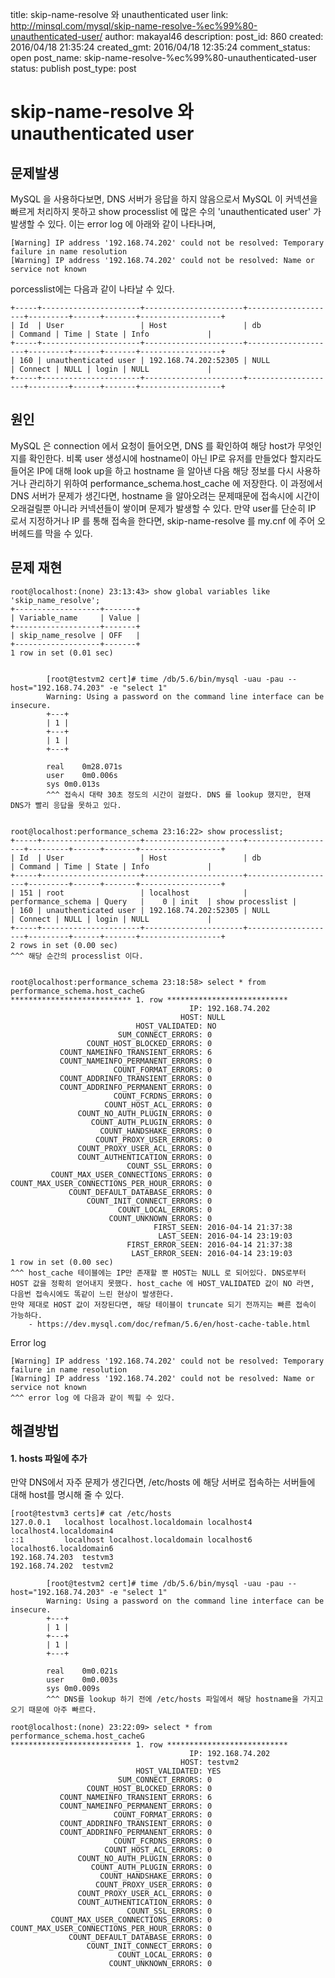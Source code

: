 title: skip-name-resolve 와 unauthenticated user
link: http://minsql.com/mysql/skip-name-resolve-%ec%99%80-unauthenticated-user/
author: makayal46
description: 
post_id: 860
created: 2016/04/18 21:35:24
created_gmt: 2016/04/18 12:35:24
comment_status: open
post_name: skip-name-resolve-%ec%99%80-unauthenticated-user
status: publish
post_type: post

# skip-name-resolve 와 unauthenticated user

## 문제발생

MySQL 을 사용하다보면, DNS 서버가 응답을 하지 않음으로서 MySQL 이 커넥션을 빠르게 처리하지 못하고 show processlist 에 많은 수의 'unauthenticated user' 가 발생할 수 있다. 이는 error log 에 아래와 같이 나타나며, 
    
    
    [Warning] IP address '192.168.74.202' could not be resolved: Temporary failure in name resolution
    [Warning] IP address '192.168.74.202' could not be resolved: Name or service not known
    

porcesslist에는 다음과 같이 나타날 수 있다. 
    
    
    +-----+----------------------+----------------------+--------------------+---------+------+-------+------------------+
    | Id  | User                 | Host                 | db                 | Command | Time | State | Info             |
    +-----+----------------------+----------------------+--------------------+---------+------+-------+------------------+
    | 160 | unauthenticated user | 192.168.74.202:52305 | NULL               | Connect | NULL | login | NULL             |
    +-----+----------------------+----------------------+--------------------+---------+------+-------+------------------+
    

## 원인

MySQL 은 connection 에서 요청이 들어오면, DNS 를 확인하여 해당 host가 무엇인지를 확인한다. 비록 user 생성시에 hostname이 아닌 IP로 유저를 만들었다 할지라도 들어온 IP에 대해 look up을 하고 hostname 을 알아낸 다음 해당 정보를 다시 사용하거나 관리하기 위하여 performance_schema.host_cache 에 저장한다. 이 과정에서 DNS 서버가 문제가 생긴다면, hostname 을 알아오려는 문제때문에 접속시에 시간이 오래걸릴뿐 아니라 커넥션들이 쌓이며 문제가 발생할 수 있다. 만약 user를 단순히 IP 로서 지정하거나 IP 를 통해 접속을 한다면, skip-name-resolve 를 my.cnf 에 주어 오버헤드를 막을 수 있다. 

## 문제 재현
    
    
    root@localhost:(none) 23:13:43> show global variables like 'skip_name_resolve';
    +-------------------+-------+
    | Variable_name     | Value |
    +-------------------+-------+
    | skip_name_resolve | OFF   |
    +-------------------+-------+
    1 row in set (0.01 sec)
    
    
            [root@testvm2 cert]# time /db/5.6/bin/mysql -uau -pau --host="192.168.74.203" -e "select 1"
            Warning: Using a password on the command line interface can be insecure.
            +---+
            | 1 |
            +---+
            | 1 |
            +---+
    
            real    0m28.071s
            user    0m0.006s
            sys 0m0.013s
            ^^^ 접속시 대략 30초 정도의 시간이 걸렸다. DNS 를 lookup 했지만, 현재 DNS가 빨리 응답을 못하고 있다.
    
    
    root@localhost:performance_schema 23:16:22> show processlist;
    +-----+----------------------+----------------------+--------------------+---------+------+-------+------------------+
    | Id  | User                 | Host                 | db                 | Command | Time | State | Info             |
    +-----+----------------------+----------------------+--------------------+---------+------+-------+------------------+
    | 151 | root                 | localhost            | performance_schema | Query   |    0 | init  | show processlist |
    | 160 | unauthenticated user | 192.168.74.202:52305 | NULL               | Connect | NULL | login | NULL             |
    +-----+----------------------+----------------------+--------------------+---------+------+-------+------------------+
    2 rows in set (0.00 sec)
    ^^^ 해당 순간의 processlist 이다.
    
    
    root@localhost:performance_schema 23:18:58> select * from performance_schema.host_cacheG
    *************************** 1. row ***************************
                                            IP: 192.168.74.202
                                          HOST: NULL
                                HOST_VALIDATED: NO
                            SUM_CONNECT_ERRORS: 0
                     COUNT_HOST_BLOCKED_ERRORS: 0
               COUNT_NAMEINFO_TRANSIENT_ERRORS: 6
               COUNT_NAMEINFO_PERMANENT_ERRORS: 0
                           COUNT_FORMAT_ERRORS: 0
               COUNT_ADDRINFO_TRANSIENT_ERRORS: 0
               COUNT_ADDRINFO_PERMANENT_ERRORS: 0
                           COUNT_FCRDNS_ERRORS: 0
                         COUNT_HOST_ACL_ERRORS: 0
                   COUNT_NO_AUTH_PLUGIN_ERRORS: 0
                      COUNT_AUTH_PLUGIN_ERRORS: 0
                        COUNT_HANDSHAKE_ERRORS: 0
                       COUNT_PROXY_USER_ERRORS: 0
                   COUNT_PROXY_USER_ACL_ERRORS: 0
                   COUNT_AUTHENTICATION_ERRORS: 0
                              COUNT_SSL_ERRORS: 0
             COUNT_MAX_USER_CONNECTIONS_ERRORS: 0
    COUNT_MAX_USER_CONNECTIONS_PER_HOUR_ERRORS: 0
                 COUNT_DEFAULT_DATABASE_ERRORS: 0
                     COUNT_INIT_CONNECT_ERRORS: 0
                            COUNT_LOCAL_ERRORS: 0
                          COUNT_UNKNOWN_ERRORS: 0
                                    FIRST_SEEN: 2016-04-14 21:37:38
                                     LAST_SEEN: 2016-04-14 23:19:03
                              FIRST_ERROR_SEEN: 2016-04-14 21:37:38
                               LAST_ERROR_SEEN: 2016-04-14 23:19:03
    1 row in set (0.00 sec)
    ^^^ host_cache 테이블에는 IP만 존재할 뿐 HOST는 NULL 로 되어있다. DNS로부터 HOST 값을 정확히 얻어내지 못했다. host_cache 에 HOST_VALIDATED 값이 NO 라면, 다음번 접속시에도 똑같이 느린 현상이 발생한다.
    만약 제대로 HOST 값이 저장된다면, 해당 테이블이 truncate 되기 전까지는 빠른 접속이 가능하다.
        - https://dev.mysql.com/doc/refman/5.6/en/host-cache-table.html
    

Error log 
    
    
    [Warning] IP address '192.168.74.202' could not be resolved: Temporary failure in name resolution
    [Warning] IP address '192.168.74.202' could not be resolved: Name or service not known
    ^^^ error log 에 다음과 같이 찍힐 수 있다.
    

## 해결방법

#### 1\. hosts 파일에 추가

만약 DNS에서 자주 문제가 생긴다면, /etc/hosts 에 해당 서버로 접속하는 서버들에 대해 host를 명시해 줄 수 있다. 
    
    
    [root@testvm3 certs]# cat /etc/hosts
    127.0.0.1   localhost localhost.localdomain localhost4 localhost4.localdomain4
    ::1         localhost localhost.localdomain localhost6 localhost6.localdomain6
    192.168.74.203  testvm3
    192.168.74.202  testvm2
    
            [root@testvm2 cert]# time /db/5.6/bin/mysql -uau -pau --host="192.168.74.203" -e "select 1"
            Warning: Using a password on the command line interface can be insecure.
            +---+
            | 1 |
            +---+
            | 1 |
            +---+
    
            real    0m0.021s
            user    0m0.003s
            sys 0m0.009s
            ^^^ DNS를 lookup 하기 전에 /etc/hosts 파일에서 해당 hostname을 가지고 오기 때문에 아주 빠르다.
    
    root@localhost:(none) 23:22:09> select * from performance_schema.host_cacheG
    *************************** 1. row ***************************
                                            IP: 192.168.74.202
                                          HOST: testvm2
                                HOST_VALIDATED: YES
                            SUM_CONNECT_ERRORS: 0
                     COUNT_HOST_BLOCKED_ERRORS: 0
               COUNT_NAMEINFO_TRANSIENT_ERRORS: 6
               COUNT_NAMEINFO_PERMANENT_ERRORS: 0
                           COUNT_FORMAT_ERRORS: 0
               COUNT_ADDRINFO_TRANSIENT_ERRORS: 0
               COUNT_ADDRINFO_PERMANENT_ERRORS: 0
                           COUNT_FCRDNS_ERRORS: 0
                         COUNT_HOST_ACL_ERRORS: 0
                   COUNT_NO_AUTH_PLUGIN_ERRORS: 0
                      COUNT_AUTH_PLUGIN_ERRORS: 0
                        COUNT_HANDSHAKE_ERRORS: 0
                       COUNT_PROXY_USER_ERRORS: 0
                   COUNT_PROXY_USER_ACL_ERRORS: 0
                   COUNT_AUTHENTICATION_ERRORS: 0
                              COUNT_SSL_ERRORS: 0
             COUNT_MAX_USER_CONNECTIONS_ERRORS: 0
    COUNT_MAX_USER_CONNECTIONS_PER_HOUR_ERRORS: 0
                 COUNT_DEFAULT_DATABASE_ERRORS: 0
                     COUNT_INIT_CONNECT_ERRORS: 0
                            COUNT_LOCAL_ERRORS: 0
                          COUNT_UNKNOWN_ERRORS: 0